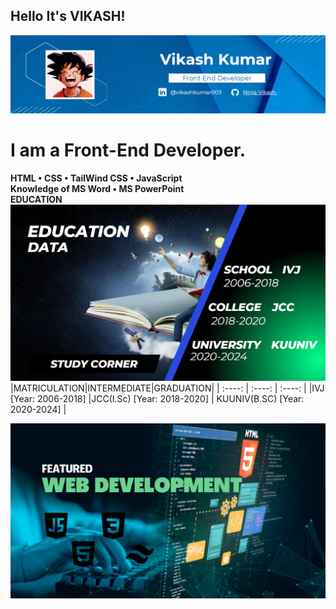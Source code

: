 ## Hello It's VIKASH!
![Banner](https://github.com/Ninja-Vikash/Assets/blob/main/Profile/Banner.png)
# I am a Front-End Developer.
**HTML • CSS • TailWind CSS • JavaScript** <br>
**Knowledge of MS Word • MS PowerPoint** <br>
**EDUCATION**
![education](https://github.com/Ninja-Vikash/Assets/blob/main/Profile/Study%20corner.png)
|MATRICULATION|INTERMEDIATE|GRADUATION|
| :----: | :----: | :----: |
|IVJ [Year: 2006-2018] |JCC(I.Sc) [Year: 2018-2020]  | KUUNIV(B.SC) [Year: 2020-2024]  |

![Skill](https://github.com/Ninja-Vikash/Assets/blob/main/Profile/Skills.png)
